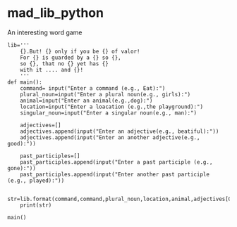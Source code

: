 # mad_lib_python
An interesting word game

    lib='''
        {}.But! {} only if you be {} of valor!
        For {} is guarded by a {} so {},
        so {}, that no {} yet has {}
        with it .... and {}!
        '''
    def main():
        command= input("Enter a command (e.g., Eat):")
        plural_noun=input("Enter a plural noun(e.g., girls):")
        animal=input("Enter an animal(e.g.,dog):")
        location=input("Enter a loacation (e.g.,the playground):")
        singular_noun=input("Enter a singular noun(e.g., man):")

        adjectives=[]
        adjectives.append(input("Enter an adjective(e.g., beatiful):"))
        adjectives.append(input("Enter an another adjective(e.g., good):"))

        past_participles=[]
        past_participles.append(input("Enter a past participle (e.g., gone):"))
        past_participles.append(input("Enter another past participle (e.g., played):"))

        str=lib.format(command,command,plural_noun,location,animal,adjectives[0],adjectives[1],singular_noun,past_participles[0],past_participles[1])
        print(str)
        
    main()
